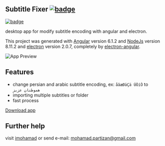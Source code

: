 ## Subtitle Fixer [![badge](https://img.shields.io/badge/version-1.0-green.svg)](https://github.com/imohamaad/subtitle-fixer/tree/master/release%20app)
[![badge](https://img.shields.io/badge/license-MIT-green.svg)](https://github.com/imohamaad/subtitle-fixer/blob/master/LICENSE)

desktop app for modify subtitle encoding with angular and electron.

This project was generated with [Angular](https://angular.io) version 6.1.2 and [NodeJs](https://nodejs.org) version 8.11.2 and [electron](https://electronjs.org/) version 2.0.7, completely by [electron-angular](https://github.com/maximegris/angular-electron).

![App Preview](http://dharmalab.ml/github/subtitle-fixer-github.jpg)

## Features

 - change persian and arabic subtitle encoding, ex: `åãæØäÇä ÚÒíÒ` to `هموطنان عزيز`
 - importing multiple subtitles or folder
 - fast process

[Download app](https://github.com/imohamaad/subtitle-fixer/tree/master/release%20app)
## Further help
visit [imohamad](http://imohamad.ml) or send e-mail: [mohamad.partizan@gmail.com](mailto:mohamad.partizan@gmail.com)
